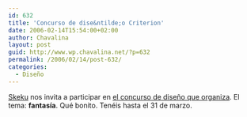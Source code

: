 ```yaml
---
id: 632
title: 'Concurso de dise&ntilde;o Criterion'
date: 2006-02-14T15:54:00+02:00
author: Chavalina
layout: post
guid: http://www.wp.chavalina.net/?p=632
permalink: /2006/02/14/post-632/
categories:
  - Diseño
---
```

<a href="http://www.criteriondg.info/wordpress/archives/2006/02/15/concurso-criterion/" target="_blank">Skeku</a> nos invita a participar en <a href="http://www.criteriondg.info/wordpress/concurso-criterion/" target="_blank">el concurso de dise&ntilde;o que organiza</a>. El tema: **fantas&iacute;a**. Qu&eacute; bonito. Ten&eacute;is hasta el 31 de marzo.